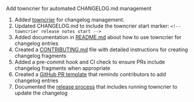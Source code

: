Add towncrier for automated CHANGELOG.md management

1. Added [towncrier](https://towncrier.readthedocs.io/en/latest/) for changelog management.
2. Updated CHANGELOG.md to include the towncrier start marker: `<!-- towncrier release notes start -->`
3. Added documentation in [README.md](README.md) about how to use towncrier for changelog entries
4. Created a [CONTRIBUTING.md](CONTRIBUTING.md) file with detailed instructions for creating changelog fragments
5. Added a pre-commit hook and CI check to ensure PRs include changelog fragments when appropriate
6. Created a [GitHub PR template](.github/pull_request_template.md) that reminds contributors to add changelog entries
7. Documented the [release process](docs/RELEASE_PROCESS.md) that includes running towncrier to update the changelog

